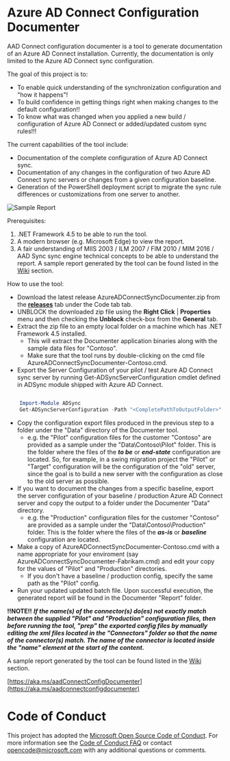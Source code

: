 
# Azure AD Connect Configuration Documenter

AAD Connect configuration documenter is a tool to generate documentation of an Azure AD Connect installation. Currently, the documentation is only limited to the Azure AD Connect sync configuration.

The goal of this project is to:

* To enable quick understanding of the synchronization configuration and "how it happens"!
* To build confidence in getting things right when making changes to the default configuration!!
* To know what was changed when you applied a new build / configuration of Azure AD Connect or added/updated custom sync rules!!!
 
The current capabilities of the tool include:

* Documentation of the complete configuration of Azure AD Connect sync.
* Documentation of any changes in the configuration of two Azure AD Connect sync servers or changes from a given configuration baseline.
* Generation of the PowerShell deployment script to migrate the sync rule differences or customizations from one server to another.

![Sample Report](https://github.com/Microsoft/AADConnectConfigDocumenter/wiki/Sample-Report-ToC-Contoso-Header.jpg)

Prerequisites:

1. .NET Framework 4.5 to be able to run the tool.
2. A modern browser (e.g. Microsoft Edge) to view the report.
3. A fair understanding of MIIS 2003 / ILM 2007 / FIM 2010 / MIM 2016 / AAD Sync sync engine technical concepts to be able to understand the report. A sample report generated by the tool can be found listed in the [Wiki](https://github.com/Microsoft/AADConnectConfigDocumenter/wiki/Sample-Report) section.

How to use the tool:

* Download the latest release AzureADConnectSyncDocumenter.zip from the [**releases**](https://github.com/Microsoft/AADConnectConfigDocumenter/releases) tab under the Code tab tab.
* UNBLOCK the downloaded zip file using the **Right Click** | **Properties** menu and then checking the **Unblock** check-box from the **General** tab.
* Extract the zip file to an empty local folder on a machine which has .NET Framework 4.5 installed.
	* This will extract the Documenter application binaries along with the sample data files for "Contoso".
	* Make sure that the tool runs by double-clicking on the cmd file AzureADConnectSyncDocumenter-Contoso.cmd.
* Export the Server Configuration of your pilot / test Azure AD Connect sync server by running Get-ADSyncServerConfiguration cmdlet defined in ADSync module shipped with Azure AD Connect.

```PowerShell

	Import-Module ADSync 
	Get-ADSyncServerConfiguration -Path "<CompletePathToOutputFolder>"

```

* Copy the configuration export files produced in the previous step to a folder under the "Data" directory of the Documenter tool.
	* e.g. the "Pilot" configuration files for the customer "Contoso" are provided as a sample under the "Data\Contoso\Pilot" folder. This is the folder where the files of the ***to be*** or ***end-state*** configuration are located. So, for example, in a swing migration project the "Pilot" or "Target" configuration will be the configuration of the "old" server, since the goal is to build a new server with the configuration as close to the old server as possible.
* If you want to document the changes from a specific baseline, export the server configuration of your baseline / production Azure AD Connect server and copy the output to a folder under the Documenter "Data" directory.
	* e.g. the "Production" configuration files for the customer "Contoso" are provided as a sample under the "Data\Contoso\Production" folder. This is the folder where the files of the ***as-is*** or ***baseline*** configuration are located.
* Make a copy of AzureADConnectSyncDocumenter-Contoso.cmd with a name appropriate for your enviroment (say AzureADConnectSyncDocumenter-Fabrikam.cmd) and edit your copy for the values of "Pilot" and "Production" directories.
	* If you don't have a baseline / production config, specify the same path as the "Pilot" config.
* Run your updated updated batch file. Upon successful execution, the generated report will be found in the Documenter "Report" folder. 

**!!NOTE!!** _**If the name(s) of the connector(s) do(es) not exactly match between the supplied "Pilot"  and "Production" configuration files, then before running the tool, "prep" the exported config files by manually editing the xml files located in the "Connectors" folder so that the name of the connector(s) match. The name of the connector is located inside the "name" element at the start of the content.**_

A sample report generated by the tool can be found listed in the [Wiki](https://github.com/Microsoft/AADConnectConfigDocumenter/wiki/Sample-Report) section.

[https://aka.ms/aadConnectConfigDocumenter](https://aka.ms/aadconnectconfigdocumenter)

# Code of Conduct

This project has adopted the [Microsoft Open Source Code of Conduct](https://opensource.microsoft.com/codeofconduct/). For more information see the [Code of Conduct FAQ](https://opensource.microsoft.com/codeofconduct/faq/) or contact [opencode@microsoft.com](mailto:opencode@microsoft.com) with any additional questions or comments.
